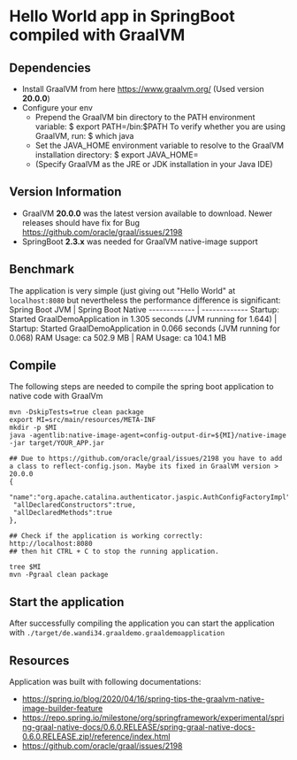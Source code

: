 # Hello World app in SpringBoot compiled with GraalVM

## Dependencies
* Install GraalVM from here https://www.graalvm.org/ (Used version **20.0.0**)
* Configure your env 
	* Prepend the GraalVM bin directory to the PATH environment variable: $ export PATH=<path to GraalVM>/bin:$PATH To verify whether you are using GraalVM, run: $ which java
	* Set the JAVA_HOME environment variable to resolve to the GraalVM installation directory: $ export JAVA_HOME=<path to GraalVM> 
	* (Specify GraalVM as the JRE or JDK installation in your Java IDE) 

## Version Information
* GraalVM **20.0.0** was the latest version available to download. Newer releases should have fix for Bug https://github.com/oracle/graal/issues/2198
* SpringBoot **2.3.x** was needed for GraalVM native-image support

## Benchmark
The application is very simple (just giving out "Hello World" at `localhost:8080` but nevertheless the performance difference is significant:
Spring Boot JVM  | Spring Boot Native
------------- | -------------
Startup: Started GraalDemoApplication in 1.305 seconds (JVM running for 1.644)  | Startup: Started GraalDemoApplication in 0.066 seconds (JVM running for 0.068)
RAM Usage: ca 502.9 MB  | RAM Usage: ca 104.1 MB


## Compile
The following steps are needed to compile the spring boot application to native code with GraalVm

```
mvn -DskipTests=true clean package
export MI=src/main/resources/META-INF
mkdir -p $MI 
java -agentlib:native-image-agent=config-output-dir=${MI}/native-image -jar target/YOUR_APP.jar

## Due to https://github.com/oracle/graal/issues/2198 you have to add a class to reflect-config.json. Maybe its fixed in GraalVM version > 20.0.0
{
 "name":"org.apache.catalina.authenticator.jaspic.AuthConfigFactoryImpl",
 "allDeclaredConstructors":true,
 "allDeclaredMethods":true
},

## Check if the application is working correctly: http://localhost:8080
## then hit CTRL + C to stop the running application.

tree $MI
mvn -Pgraal clean package
```

## Start the application
After successfully compiling the application you can start the application with
`./target/de.wandi34.graaldemo.graaldemoapplication`
## Resources
Application was built with following documentations:
* https://spring.io/blog/2020/04/16/spring-tips-the-graalvm-native-image-builder-feature
* https://repo.spring.io/milestone/org/springframework/experimental/spring-graal-native-docs/0.6.0.RELEASE/spring-graal-native-docs-0.6.0.RELEASE.zip!/reference/index.html
* https://github.com/oracle/graal/issues/2198

